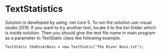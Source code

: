 # TextStatistics
Solution is developed by using .net core 5. To run the solution use visual studio 2019.
If you want to try another text, locate it to the bin folder which is inside solution.
Then you should give the text file name in main program as a parameter to TextStatic class like following example.
```
TextStatic theRiverBoss = new TextStatic("The River Boss.txt");
```
